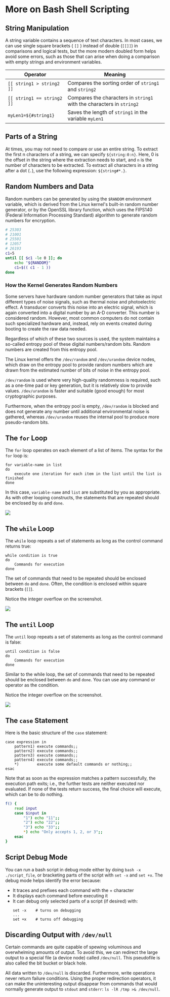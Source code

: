 # More on Bash Shell Scripting

## String Manipulation
A string variable contains a sequence of text characters. In most cases, we can use single square brackets ( `[]` ) instead of double (`[[]]`) in comparisons and logical tests, but the more modern doubled form helps avoid some errors, such as those that can arise when doing a comparison with empty strings and environment variables.

| Operator | Meaning |
| - | - |
| `[[ string1 > string2 ]]` | Compares the sorting order of `string1` and `string2` |
| `[[ string1 == string2 ]]` | Compares the characters in `string1` with the characters in `string2` |
| `myLen1=${#string1}` | Saves the length of `string1` in the variable `myLen1` |

## Parts of a String
At times, you may not need to compare or use an entire string. To extract the first n characters of a string, we can specify `${string:0:n}`. Here, 0 is the offset in the string where the extraction needs to start, and `n` is the number of characters to be extracted. To extract all characters in a string after a dot (`.`), use the following expression: `${string#*.}`.

## Random Numbers and Data
Random numbers can be generated by using the `$RANDOM` environment variable, which is derived from the Linux kernel's built-in random number generator, or by the OpenSSL library function, which uses the FIPS140 (Federal Information Processing Standard) algorithm to generate random numbers for encryption.

```bash
# 25303
# 21001
# 25501
# 12057
# 26193
c1=5
until [[ $c1 -le 0 ]]; do
    echo "${RANDOM}"
    c1=$(( c1 - 1 ))
done
```

### How the Kernel Generates Random Numbers
Some servers have hardware random number generators that take as input different types of noise signals, such as thermal noise and photoelectric effect. A transducer converts this noise into an electric signal, which is again converted into a digital number by an A-D converter. This number is considered random. However, most common computers do not contain such specialized hardware and, instead, rely on events created during booting to create the raw data needed.

Regardless of which of these two sources is used, the system maintains a so-called entropy pool of these digital numbers/random bits. Random numbers are created from this entropy pool.

The Linux kernel offers the `/dev/random` and `/dev/urandom` device nodes, which draw on the entropy pool to provide random numbers which are drawn from the estimated number of bits of noise in the entropy pool.

`/dev/random` is used where very high-quality randomness is required, such as a one-time pad or key generation, but it is relatively slow to provide values. `/dev/urandom` is faster and suitable (good enough) for most cryptographic purposes.

Furthermore, when the entropy pool is empty, `/dev/random` is blocked and does not generate any number until additional environmental noise is gathered, whereas `/dev/urandom` reuses the internal pool to produce more pseudo-random bits.

## The `for` Loop
The `for` loop operates on each element of a list of items. The syntax for the `for` loop is:

```
for variable-name in list
do
    execute one iteration for each item in the list until the list is finished
done
```

In this case, `variable-name` and `list` are substituted by you as appropriate. As with other looping constructs, the statements that are repeated should be enclosed by `do` and `done`.

![](./images/16.3.1.png)

## The `while` Loop
The `while` loop repeats a set of statements as long as the control command returns true:

```
while condition is true
do
    Commands for execution
done
```

The set of commands that need to be repeated should be enclosed between `do` and `done`. Often, the condition is enclosed within square brackets (`[]`).

Notice the integer overflow on the screenshot.

![](./images/16.3.2.png)

## The `until` Loop
The `until` loop repeats a set of statements as long as the control command is false:

```
until condition is false
do
    Commands for execution
done
```

Similar to the while loop, the set of commands that need to be repeated should be enclosed between `do` and `done`. You can use any command or operator as the condition.

Notice the integer overflow on the screenshot.

![](./images/16.3.3.png)

## The `case` Statement
Here is the basic structure of the `case` statement:

```
case expression in
    pattern1) execute commands;;
    pattern2) execute commands;;
    pattern3) execute commands;;
    pattern4) execute commands;;
    *)        execute some default commands or nothing;;
esac
```

Note that as soon as the expression matches a pattern successfully, the execution path exits; i.e., the further tests are neither executed nor evaluated. If none of the tests return success, the final choice will execute, which can be to do nothing.

```bash
f() {
    read input
    case $input in
        "1") echo "11";;
        "2") echo "22";;
        "3") echo "33";;
        *) echo "Only accepts 1, 2, or 3";;
    esac
}
```

## Script Debug Mode
You can run a bash script in debug mode either by doing `bash -x ./script_file`, or bracketing parts of the script with `set -x` and `set +x`. The debug mode helps identify the error because: 
- It traces and prefixes each command with the + character
- It displays each command before executing it
- It can debug only selected parts of a script (if desired) with:
  ```
  set -x    # turns on debugging
  ...
  set +x    # turns off debugging
  ```

## Discarding Output with `/dev/null`
Certain commands are quite capable of spewing voluminous and overwhelming amounts of output. To avoid this, we can redirect the large output to a special file (a device node) called `/dev/null`. This pseudofile is also called the bit bucket or black hole.

All data written to `/dev/null` is discarded. Furthermore, write operations never return failure conditions. Using the proper redirection operators, it can make the uninteresting output disappear from commands that would normally generate output to `stdout` and `stderr`: `ls -lR /tmp >& /dev/null`.
